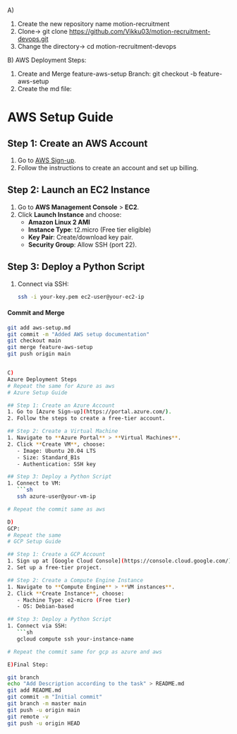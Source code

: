 A)
1. Create the new repository name motion-recruitment
2. Clone-> git clone https://github.com/Vikku03/motion-recruitment-devops.git
3. Change the directory-> cd motion-recruitment-devops

B)
AWS Deployment Steps:
1. Create and Merge feature-aws-setup Branch: git checkout -b feature-aws-setup
2. Create the md file:

# AWS Setup Guide

## Step 1: Create an AWS Account
1. Go to [AWS Sign-up](https://aws.amazon.com/).
2. Follow the instructions to create an account and set up billing.

## Step 2: Launch an EC2 Instance
1. Go to **AWS Management Console** > **EC2**.
2. Click **Launch Instance** and choose:
   - **Amazon Linux 2 AMI**
   - **Instance Type**: t2.micro (Free tier eligible)
   - **Key Pair**: Create/download key pair.
   - **Security Group**: Allow SSH (port 22).

## Step 3: Deploy a Python Script
1. Connect via SSH:
   ```sh
   ssh -i your-key.pem ec2-user@your-ec2-ip

#### **Commit and Merge**
```sh
git add aws-setup.md
git commit -m "Added AWS setup documentation"
git checkout main
git merge feature-aws-setup
git push origin main


C)
Azure Deployment Steps
# Repeat the same for Azure as aws 
# Azure Setup Guide

## Step 1: Create an Azure Account
1. Go to [Azure Sign-up](https://portal.azure.com/).
2. Follow the steps to create a free-tier account.

## Step 2: Create a Virtual Machine
1. Navigate to **Azure Portal** > **Virtual Machines**.
2. Click **Create VM**, choose:
   - Image: Ubuntu 20.04 LTS
   - Size: Standard_B1s
   - Authentication: SSH key

## Step 3: Deploy a Python Script
1. Connect to VM:
   ```sh
   ssh azure-user@your-vm-ip

# Repeat the commit same as aws

D)
GCP:
# Repeat the same
# GCP Setup Guide

## Step 1: Create a GCP Account
1. Sign up at [Google Cloud Console](https://console.cloud.google.com/).
2. Set up a free-tier project.

## Step 2: Create a Compute Engine Instance
1. Navigate to **Compute Engine** > **VM instances**.
2. Click **Create Instance**, choose:
   - Machine Type: e2-micro (Free tier)
   - OS: Debian-based

## Step 3: Deploy a Python Script
1. Connect via SSH:
   ```sh
   gcloud compute ssh your-instance-name

# Repeat the commit same for gcp as azure and aws

E)Final Step:

git branch  
echo "Add Description according to the task" > README.md  
git add README.md  
git commit -m "Initial commit"  
git branch -m master main  
git push -u origin main  
git remote -v  
git push -u origin HEAD  

